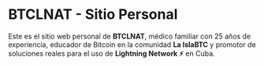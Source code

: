 # BTCLNAT - Sitio Personal

Este es el sitio web personal de **BTCLNAT**, médico familiar con 25 años de experiencia, educador de Bitcoin en la comunidad **La IslaBTC** y promotor de soluciones reales para el uso de **Lightning Network ⚡** en Cuba.
